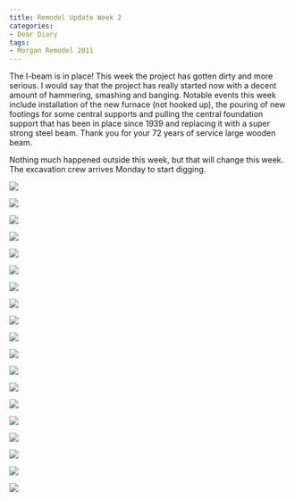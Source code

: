 ```yaml
---
title: Remodel Update Week 2
categories:
- Dear Diary
tags:
- Morgan Remodel 2011
---
```


The I-beam is in place! This week the project has gotten dirty and more serious. I would say that the project has really started now with a decent amount of hammering, smashing and banging. Notable events this week include installation of the new furnace (not hooked up), the pouring of new footings for some central supports and pulling the central foundation support that has been in place since 1939 and replacing it with a super strong steel beam. Thank you for your 72 years of service large wooden beam.

Nothing much happened outside this week, but that will change this week. The excavation crew arrives Monday to start digging.

![](/assets/posts/2011/morgan-remodel/update-2/20110617-192040-0001.jpg)

![](/assets/posts/2011/morgan-remodel/update-2/20110617-192155-0001.jpg)

![](/assets/posts/2011/morgan-remodel/update-2/20110617-192214-0001.jpg)

![](/assets/posts/2011/morgan-remodel/update-2/20110617-192248-0001.jpg)

![](/assets/posts/2011/morgan-remodel/update-2/20110617-192421-0001.jpg)

![](/assets/posts/2011/morgan-remodel/update-2/20110617-192437-0001.jpg)

![](/assets/posts/2011/morgan-remodel/update-2/20110617-192453-0001.jpg)

![](/assets/posts/2011/morgan-remodel/update-2/20110617-192511-0001.jpg)

![](/assets/posts/2011/morgan-remodel/update-2/20110617-192518-0001.jpg)

![](/assets/posts/2011/morgan-remodel/update-2/20110617-192536-0001.jpg)

![](/assets/posts/2011/morgan-remodel/update-2/20110617-192549-0001.jpg)

![](/assets/posts/2011/morgan-remodel/update-2/20110617-192559-0001.jpg)

![](/assets/posts/2011/morgan-remodel/update-2/20110617-192614-0001.jpg)

![](/assets/posts/2011/morgan-remodel/update-2/20110617-192629-0001.jpg)

![](/assets/posts/2011/morgan-remodel/update-2/20110617-192649-0001.jpg)

![](/assets/posts/2011/morgan-remodel/update-2/20110617-192748-0001.jpg)

![](/assets/posts/2011/morgan-remodel/update-2/20110617-192802-0001.jpg)

![](/assets/posts/2011/morgan-remodel/update-2/20110617-192834-0001.jpg)

![](/assets/posts/2011/morgan-remodel/update-2/20110617-192927-0001.jpg)
